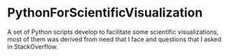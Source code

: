 # PythonForScientificVisualization
A set of Python scripts develop to facilitate some scientific visualizations, most of them was derived from need that I face and questions that I asked in StackOverflow.
